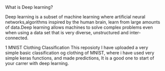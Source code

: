 What is Deep learning?

Deep learning is a subset of machine learning where artificial neural networks,algorithms inspired by the human brain,
learn from large amounts of data.Deep learning allows machines to solve complex problems even when using a data set that is very diverse,
unstructured and inter-connected.


1 MNIST Clothing Classification
This reposioty I have uploaded a very simple basic classification og clothing of MNIST, where i have used very simple keras functions, and 
made predictions, It is a good one to start of your carrer with deep learning.
